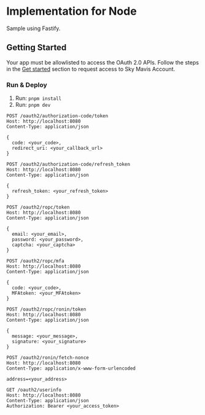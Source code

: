 # Implementation for Node

Sample using Fastify.

## Getting Started

Your app must be allowlisted to access the OAuth 2.0 APIs. Follow the steps in the [Get started](https://docs.skymavis.com/docs/sma-get-started#get-started) section to request access to Sky Mavis Account.

### Run & Deploy

1. Run: `pnpm install`
2. Run: `pnpm dev`

```
POST /oauth2/authorization-code/token
Host: http://localhost:8080
Content-Type: application/json

{
  code: <your_code>,
  redirect_uri: <your_callback_url>
}
```

```
POST /oauth2/authorization-code/refresh_token
Host: http://localhost:8080
Content-Type: application/json

{
  refresh_token: <your_refresh_token>
}
```

```
POST /oauth2/ropc/token
Host: http://localhost:8080
Content-Type: application/json

{
  email: <your_email>,
  password: <your_password>,
  captcha: <your_captcha>
}
```

```
POST /oauth2/ropc/mfa
Host: http://localhost:8080
Content-Type: application/json

{
  code: <your_code>,
  MFAtoken: <your_MFAtoken>
}
```

```
POST /oauth2/ropc/ronin/token
Host: http://localhost:8080
Content-Type: application/json

{
  message: <your_message>,
  signature: <your_signature>
}
```

```
POST /oauth2/ronin/fetch-nonce
Host: http://localhost:8080
Content-Type: application/x-www-form-urlencoded

address=<your_address>
```

```
GET /oauth2/userinfo
Host: http://localhost:8080
Content-Type: application/json
Authorization: Bearer <your_access_token>
```
